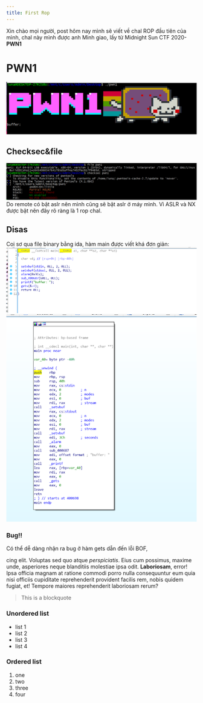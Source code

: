 ```yaml
---
title: First Rop
---
```

Xin chào mọi người, post hôm nay mình sẽ viết về chal ROP đầu tiên của mình, chal này mình được anh Minh giao, lấy từ Midnight Sun CTF 2020-**PWN1**

# PWN1
![pwn1intro](img/intro.png)

## Checksec&file
![pwn1intro](img/filesec.png)
Do remote có bật aslr nên mình cũng sẽ bật aslr ở máy mình.
Vì ASLR và NX được bật nên đây rõ ràng là 1 rop chal.

## Disas
Coi sơ qua file binary bằng ida, hàm main được viết khá đơn giản:
![pwn1intro](img/pesudo.png)
![pwn1intro](img/disas.png)
### Bug!!
Có thể dễ dàng nhận ra bug ở hàm gets dẫn đến lỗi BOF, 



cing elit. Voluptas sed quo atque *perspiciatis*. Eius cum possimus, maxime unde, asperiores neque blanditiis molestiae ipsa odit. **Laboriosam**, error! Ipsa officia magnam at ratione commodi porro nulla consequuntur eum quia nisi officiis cupiditate reprehenderit provident facilis rem, nobis quidem fugiat, et! Tempore maiores reprehenderit laboriosam rerum? 

> This is a blockquote

### Unordered list
- list 1
- list 2
- list 3
- list 4

### Ordered list
1. one
2. two
3. three
4. four
